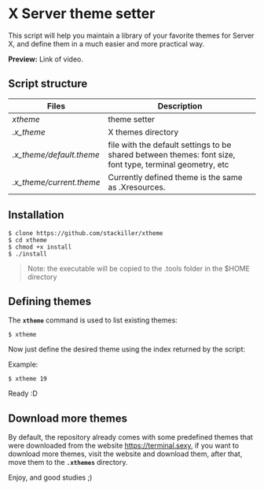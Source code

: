 # X Server theme setter
This script will help you maintain a library of your favorite themes for Server X, and define them in a much easier and more practical way.

**Preview:**
Link of video.

## Script structure

  
| Files  | Description |
|--|--|
| *xtheme* | theme setter |
| *.x_theme* | X themes directory |
| *.x_theme/default.theme*  | file with the default settings to be shared between themes: font size, font type, terminal geometry, etc |
| *.x_theme/current.theme* | Currently defined theme is the same as .Xresources. |

## Installation

    $ clone https://github.com/stackiller/xtheme
    $ cd xtheme
    $ chmod +x install
    $ ./install

> Note: the executable will be copied to the .tools folder in the $HOME directory
  

## Defining themes

The **`xtheme`** command is used to list existing themes:

    $ xtheme

Now just define the desired theme using the index returned by the script:

Example:

    $ xtheme 19
Ready :D

## Download more themes
By default, the repository already comes with some predefined themes that were downloaded from the website https://terminal.sexy, if you want to download more themes, visit the website and download them, after that, move them to the **`.xthemes`** directory.

Enjoy, and good studies ;)
